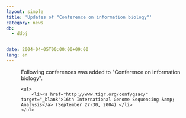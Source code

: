 ```yaml
---
layout: simple
title: 'Updates of "Conference on information biology"'
category: news
db:
  - ddbj


date: 2004-04-05T00:00:00+09:00
lang: en
---
```


<dd>Following conferences was added to "Conference on information biology".

    <ul>
        <li><a href="http://www.tigr.org/conf/gsac/" target="_blank">16th International Genome Sequencing &amp; Analysis</a> (September 27-30, 2004) </li>
    </ul>
</dd>
